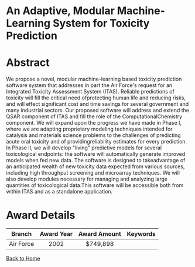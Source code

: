 
An Adaptive, Modular Machine-Learning System for Toxicity Prediction
====================================================================

# Abstract


We propose a novel, modular machine-learning based toxicity prediction software system that addresses in part the Air Force's request for an Integrated Toxicity Assessment System (ITAS).  Reliable predictions of toxicity will fill the critical need ofprotecting human life and reducing risks, and will effect significant cost and time savings for several government and many industrial sectors.  Our proposed software will address and extend the QSAR component of ITAS and fill the role of the ComputationalChemistry component.  We will expand upon the progress we have made in Phase I, where we are adapting proprietary modeling techniques intended for catalysis and materials science problems to the challenges of predicting acute oral toxicity and of providingreliability estimates for every prediction.  In Phase II, we will develop "living" predictive models for several toxicological endpoints: the software will automatically generate improved models when fed new data.  The software is designed to takeadvantage of an anticipated wealth of new toxicity data expected from various sources, including high throughput screening and microarray techniques.  We will also develop modules necessary for managing and analyzing large quantities of toxicological data.This software will be accessible both from within ITAS and as a standalone application.  

# Award Details

|Branch|Award Year|Award Amount|Keywords|
| :---: | :---: | :---: | :---: |
|Air Force|2002|$749,898||
  
  


[Back to Home](https://github.com/chrischow/dod_sbir_awards#44)